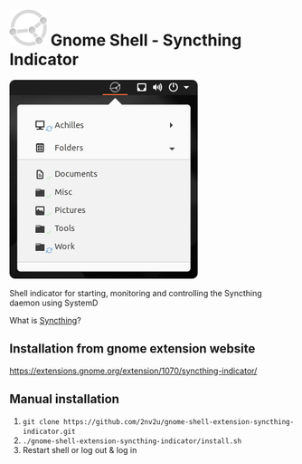# ![image](icon.png) Gnome Shell - Syncthing Indicator 

![screenshot](screenshot.png)

Shell indicator for starting, monitoring and controlling the Syncthing daemon using SystemD

What is [Syncthing](https://syncthing.net/)?

## Installation from gnome extension website
https://extensions.gnome.org/extension/1070/syncthing-indicator/

## Manual installation
 1. `git clone https://github.com/2nv2u/gnome-shell-extension-syncthing-indicator.git`
 1. `./gnome-shell-extension-syncthing-indicator/install.sh`
 1. Restart shell or log out & log in